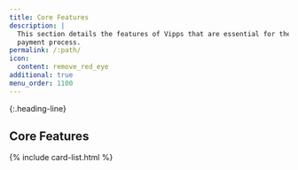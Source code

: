 ```yaml
---
title: Core Features
description: |
  This section details the features of Vipps that are essential for the
  payment process.
permalink: /:path/
icon:
  content: remove_red_eye
additional: true
menu_order: 1100
---
```


{:.heading-line}

## Core Features

{% include card-list.html %}
